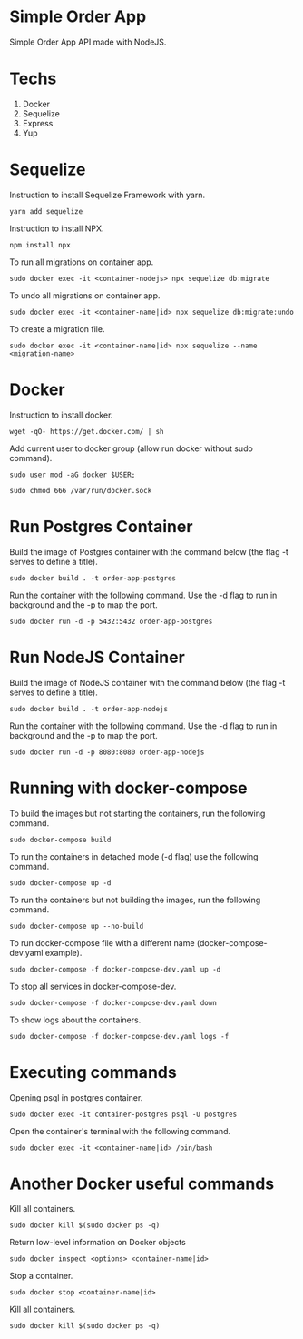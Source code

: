 # Simple Order App
Simple Order App API made with NodeJS.

# Techs

<ol>
  <li>Docker</li>
  <li>Sequelize</li>
  <li>Express</li>
  <li>Yup</li>
</ol>

# Sequelize

Instruction to install Sequelize Framework with yarn.

```
yarn add sequelize
```

Instruction to install NPX.

```
npm install npx
```

To run all migrations on container app.

```
sudo docker exec -it <container-nodejs> npx sequelize db:migrate
```

To undo all migrations on container app.

```
sudo docker exec -it <container-name|id> npx sequelize db:migrate:undo
```

To create a migration file.

```
sudo docker exec -it <container-name|id> npx sequelize --name <migration-name>
```

# Docker

Instruction to install docker.

```
wget -qO- https://get.docker.com/ | sh
```

Add current user to docker group (allow run docker without sudo command).

```
sudo user mod -aG docker $USER;
```
```
sudo chmod 666 /var/run/docker.sock
```

# Run Postgres Container

Build the image of Postgres container with the command below (the flag -t serves to define a title).
```
sudo docker build . -t order-app-postgres
```
Run the container with the following command. Use the -d flag to run in background and the -p to map the port.
```
sudo docker run -d -p 5432:5432 order-app-postgres
```

# Run NodeJS Container

Build the image of NodeJS container with the command below (the flag -t serves to define a title).
```
sudo docker build . -t order-app-nodejs
```
Run the container with the following command. Use the -d flag to run in background and the -p to map the port.

```
sudo docker run -d -p 8080:8080 order-app-nodejs
```
# Running with docker-compose

To build the images but not starting the containers, run the following command.

```
sudo docker-compose build
```

To run the containers in detached mode (-d flag) use the following command.

```
sudo docker-compose up -d
```

To run the containers but not building the images, run the following command.

```
sudo docker-compose up --no-build
```

To run docker-compose file with a different name (docker-compose-dev.yaml example).

```
sudo docker-compose -f docker-compose-dev.yaml up -d
```

To stop all services in docker-compose-dev.

```
sudo docker-compose -f docker-compose-dev.yaml down
```

To show logs about the containers.

```
sudo docker-compose -f docker-compose-dev.yaml logs -f
```

# Executing commands

Opening psql in postgres container.

```
sudo docker exec -it container-postgres psql -U postgres
```

Open the container's terminal with the following command.

```
sudo docker exec -it <container-name|id> /bin/bash
```

# Another Docker useful commands

Kill all containers.

```
sudo docker kill $(sudo docker ps -q)
```

Return low-level information on Docker objects

```
sudo docker inspect <options> <container-name|id>
```

Stop a container.

```
sudo docker stop <container-name|id>
```

Kill all containers.

```
sudo docker kill $(sudo docker ps -q)
```

